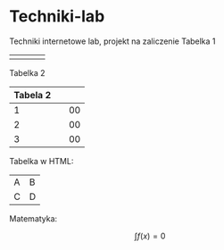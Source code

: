 # Techniki-lab
Techniki internetowe lab, projekt na zaliczenie
Tabelka 1

|   |   |   |   |
|---|---|---|---|
|   |   |   |   |

Tabelka 2


| Tabela 2  |            |   |
|----------|:-------------:|------:|
| 1 |   | 00 |
| 2 |   | 00 |
| 3 |   | 00 |
    
Tabelka w HTML:
<table>
  <tr><td>A <td>B
  <tr><td>C <td>D
</table>

Matematyka:

$$ \int f(x)=0 $$
  
